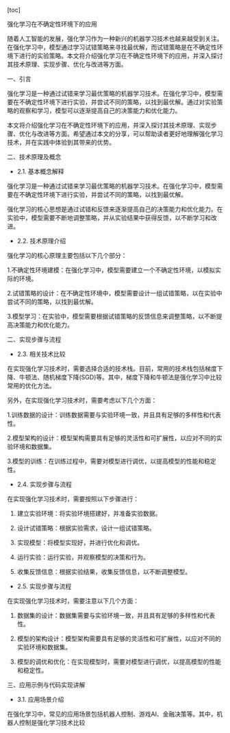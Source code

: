 
[toc]                    
                
                
强化学习在不确定性环境下的应用

随着人工智能的发展，强化学习作为一种新兴的机器学习技术也越来越受到关注。在强化学习中，模型通过学习试错策略来寻找最优解，而试错策略是在不确定性环境下进行的实验策略。本文将介绍强化学习在不确定性环境下的应用，并深入探讨其技术原理、实现步骤、优化与改进等方面。

一、引言

强化学习是一种通过试错来学习最优策略的机器学习技术。在强化学习中，模型需要在不确定性环境下进行实验，并尝试不同的策略，以找到最优解。通过对实验策略的观察和学习，模型可以逐渐提高自己的决策能力和优化能力。

本文将介绍强化学习在不确定性环境下的应用，并深入探讨其技术原理、实现步骤、优化与改进等方面。希望通过本文的分享，可以帮助读者更好地理解强化学习技术，并在实践中体验到其带来的优势。

二、技术原理及概念

- 2.1. 基本概念解释

强化学习是一种通过试错来学习最优策略的机器学习技术。在强化学习中，模型需要在不确定性环境下进行实验，并尝试不同的策略，以找到最优解。

强化学习的核心思想是通过试错和反馈来逐渐提高自己的决策能力和优化能力。在实验中，模型需要不断地调整策略，并从实验结果中获得反馈，以不断学习和改进。

- 2.2. 技术原理介绍

强化学习的核心原理主要包括以下几个部分：

1.不确定性环境建模：在强化学习中，模型需要建立一个不确定性环境，以模拟实际的环境。

2.试错策略的设计：在不确定性环境中，模型需要设计一组试错策略，以在实验中尝试不同的策略，以找到最优解。

3.模型学习：在实验中，模型需要根据试错策略的反馈信息来调整策略，以不断提高决策能力和优化能力。

二、实现步骤与流程

- 2.3. 相关技术比较

在实现强化学习技术时，需要选择合适的技术栈。目前，常用的技术栈包括梯度下降、牛顿法、随机梯度下降(SGD)等。其中，梯度下降和牛顿法是强化学习中比较常用的优化方法。

另外，在实现强化学习技术时，需要考虑以下几个方面：

1.训练数据的设计：训练数据需要与实验环境一致，并且具有足够的多样性和代表性。

2.模型架构的设计：模型架构需要具有足够的灵活性和可扩展性，以应对不同的实验环境和数据集。

3.模型的训练：在训练过程中，需要对模型进行调优，以提高模型的性能和稳定性。

- 2.4. 实现步骤与流程

在实现强化学习技术时，需要按照以下步骤进行：

1. 建立实验环境：将实验环境搭建好，并准备实验数据。

2. 设计试错策略：根据实验需求，设计一组试错策略。

3. 实现模型：将模型实现好，并进行优化和调优。

4. 运行实验：运行实验，并观察模型的决策和行为。

5. 收集反馈信息：根据实验结果，收集反馈信息，以不断调整模型。

- 2.5. 实现步骤与流程

在实现强化学习技术时，需要注意以下几个方面：

1. 数据集的设计：数据集需要与实验环境一致，并且具有足够的多样性和代表性。

2. 模型的架构设计：模型架构需要具有足够的灵活性和可扩展性，以应对不同的实验环境和数据集。

3. 模型的调优和优化：在实现模型时，需要对模型进行调优，以提高模型的性能和稳定性。

三、应用示例与代码实现讲解

- 3.1. 应用场景介绍

在强化学习中，常见的应用场景包括机器人控制、游戏AI、金融决策等。其中，机器人控制是强化学习技术比较

